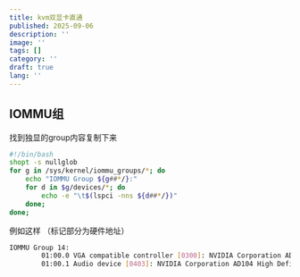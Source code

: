 ```yaml
---
title: kvm双显卡直通
published: 2025-09-06
description: ''
image: ''
tags: []
category: ''
draft: true 
lang: ''
---
```


## IOMMU组

找到独显的group内容复制下来
``` bash
#!/bin/bash
shopt -s nullglob
for g in /sys/kernel/iommu_groups/*; do
    echo "IOMMU Group ${g##*/}:"
    for d in $g/devices/*; do
        echo -e "\t$(lspci -nns ${d##*/})"
    done;
done;
```
例如这样
（标记部分为硬件地址）
``` bash "10de:2786" "10de:22bc"
IOMMU Group 14:
        01:00.0 VGA compatible controller [0300]: NVIDIA Corporation AD104 [GeForce RTX 4070] [10de:2786] (rev a1)
        01:00.1 Audio device [0403]: NVIDIA Corporation AD104 High Definition Audio Controller [10de:22bc] (rev a1)
```
